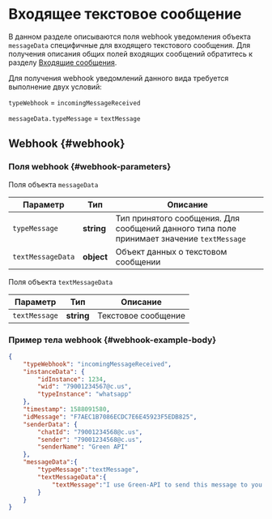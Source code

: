 # Входящее текстовое сообщение

В данном разделе описываются поля webhook уведомления объекта `messageData` специфичные для входящего текстового сообщения. Для получения описания общих полей входящих сообщений обратитесь к разделу [Входящие сообщения](/api/receiving/webhook/incoming-message/Webhook-IncomingMessageReceived). 

Для получения webhook уведомлений данного вида требуется выполнение двух условий:

`typeWebhook` = `incomingMessageReceived`

`messageData.typeMessage` = `textMessage`

## Webhook {#webhook}

### Поля webhook {#webhook-parameters}

Поля объекта `messageData`

Параметр | Тип | Описание
----- | ----- | -----
`typeMessage` | **string** | Тип принятого сообщения. Для сообщений данного типа поле принимает значение `textMessage`
`textMessageData` | **object** | Объект данных о текстовом сообщении

Поля объекта `textMessageData`

Параметр | Тип | Описание
----- | ----- | -----
`textMessage` | **string** | Текстовое сообщение

### Пример тела webhook {#webhook-example-body}

```json
{
    "typeWebhook": "incomingMessageReceived",
    "instanceData": {
        "idInstance": 1234,
        "wid": "79001234567@c.us",
        "typeInstance": "whatsapp"
    },
    "timestamp": 1588091580,
    "idMessage": "F7AEC1B7086ECDC7E6E45923F5EDB825",
    "senderData": {
        "chatId": "79001234568@c.us",
        "sender": "79001234568@c.us",
        "senderName": "Green API"
    },
    "messageData":{
        "typeMessage":"textMessage",
        "textMessageData":{
            "textMessage":"I use Green-API to send this message to you!"
        }
    }
}
```
